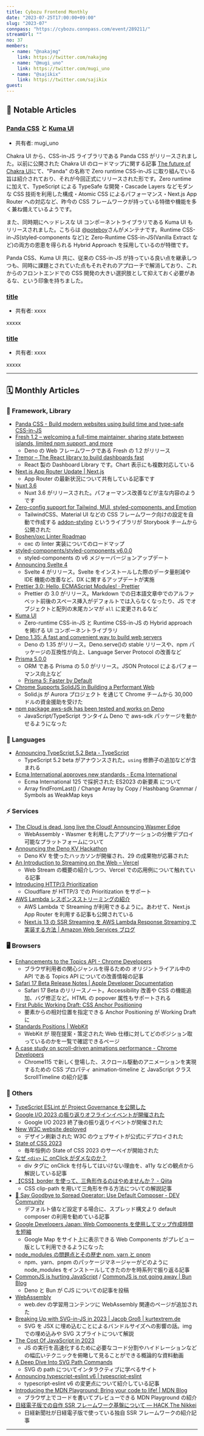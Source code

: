 ```yaml
---
title: Cybozu Frontend Monthly
date: "2023-07-25T17:00:00+09:00"
slug: "2023-07"
connpass: "https://cybozu.connpass.com/event/289211/"
streamUrl: ""
no: 37
members:
  - name: "@nakajmg"
    link: https://twitter.com/nakajmg
  - name: "@mugi_uno"
    link: https://twitter.com/mugi_uno
  - name: "@sajikix"
    link: https://twitter.com/sajikix
guest:
---
```


## 👀 Notable Articles

### [Panda CSS](https://panda-css.com/) と [Kuma UI](https://www.kuma-ui.com/)

- 共有者: mugi_uno

Chakra UI から、CSS-in-JS ライブラリである Panda CSS がリリースされました。以前に公開された Chakra UI のロードマップに関する記事 [The future of Chakra UI](https://www.adebayosegun.com/blog/the-future-of-chakra-ui#zero-runtime-css-in-js-panda)にて、"Panda" の名称で Zero runtime CSS-in-JS に取り組んでいる旨は紹介されており、それが今回正式にリリースされた形です。Zero runtime に加えて、TypeScript による TypeSafe な開発・Cascade Layers などモダンな CSS 技術を利用した構成・Atomic CSS によるパフォーマンス・Next.js App Router への対応など、昨今の CSS フレームワークが持っている特徴や機能を多く兼ね備えているようです。

また、同時期にヘッドレスな UI コンポーネントライブラリである Kuma UI もリリースされました。こちらは [@poteboy](https://github.com/poteboy)さんがメンテナです。Runtime CSS-in-JS(styled-components など)と Zero-Runtime CSS-in-JS(Vanilla Extract など)の両方の恩恵を得られる Hybrid Approach を採用しているのが特徴です。

Panda CSS、Kuma UI 共に、従来の CSS-in-JS が持っている良い点を継承しつつも、同時に課題とされていた点もそれぞれのアプローチで解消しており、これからのフロントエンドでの CSS 開発の大きい選択肢として抑えておく必要があるな、という印象を持ちました。

### [title](https://example.com)

- 共有者: xxxx

xxxxx

### [title](https://example.com)

- 共有者: xxxx

xxxxx

---

## 🗓 Monthly Articles

### 📖 Framework, Library

- [Panda CSS - Build modern websites using build time and type-safe CSS-in-JS](https://panda-css.com/)
- [Fresh 1.2 – welcoming a full-time maintainer, sharing state between islands, limited npm support, and more](https://deno.com/blog/fresh-1.2)
  - Deno の Web フレームワークである Fresh の 1.2 がリリース
- [Tremor – The React library to build dashboards fast](https://www.tremor.so/)
  - React 製の Dashboard Library です。Chart 表示にも複数対応している
- [Next.js App Router Update | Next.js](https://nextjs.org/blog/june-2023-update)
  - App Router の最新状況について共有している記事です
- [Nuxt 3.6](https://nuxt.com/blog/v3-6)
  - Nuxt 3.6 がリリースされた。パフォーマンス改善などが主な内容のようです
- [Zero-config support for Tailwind, MUI, styled-components, and Emotion](https://storybook.js.org/blog/zero-config-support-for-tailwind-mui-styled-components-and-emotion/)
  - TailwindCSS、Material UI などの CSS フレームワーク向けの設定を自動で作成する [addon-styling](https://storybook.js.org/addons/@storybook/addon-styling) というライブラリが Storybook チームから公開された
- [Boshen/oxc Linter Roadmap](https://github.com/Boshen/oxc/issues/481)
  - oxc の linter 実装についてのロードマップ
- [styled-components/styled-components v6.0.0](https://github.com/styled-components/styled-components/releases/tag/v6.0.0)
  - styled-components の v6 メジャーバージョンアップデート
- [Announcing Svelte 4](https://svelte.dev/blog/svelte-4)
  - Svelte 4 がリリース。Svelte をインストールした際のデータ量削減や IDE 機能の改善など、DX に関するアップデートが実施
- [Prettier 3.0: Hello, ECMAScript Modules! · Prettier](https://prettier.io/blog/2023/07/05/3.0.0.html)
  - Prettier の 3.0 がリリース。Markdown での日本語文章中でのアルファベット前後のスペース挿入がデフォルトでは入らなくなったり、JS でオブジェクトと配列の末尾カンマが `all` に変更されるなど
- [Kuma UI](https://www.kuma-ui.com/)
  - Zero-runtime CSS-in-JS と Runtime CSS-in-JS の Hybrid approach を掲げる UI コンポーネントライブラリ
- [Deno 1.35: A fast and convenient way to build web servers](https://deno.com/blog/v1.35)
  - Deno の 1.35 がリリース。Deno.serve()の stable リリースや、npm パッケージの互換性が向上、Language Server Protocol の改善など
- [Prisma 5.0.0](https://github.com/prisma/prisma/releases/tag/5.0.0)
  - ORM である Prisma の 5.0 がリリース。JSON Protocol によるパフォーマンス向上など
  - [Prisma 5: Faster by Default](https://www.prisma.io/blog/prisma-5-f66prwkjx72s)
- [Chrome Supports SolidJS in Building a Performant Web](https://www.solidjs.com/blog/chrome-supports-solidjs)
  - Solid.js が Aurora プロジェクト を通じて Chrome チームから 30,000 ドルの資金援助を受けた
- [npm package aws-sdk has been tested and works on Deno](https://twitter.com/deno_land/status/1681010475168043009)
  - JavaScript/TypeScript ランタイム Deno で aws-sdk パッケージを動かせるようになった

### 💬 Languages

- [Announcing TypeScript 5.2 Beta - TypeScript](https://devblogs.microsoft.com/typescript/announcing-typescript-5-2-beta/)
  - TypeScript 5.2 beta がアナウンスされた。`using` 修飾子の追加などが含まれる
- [Ecma International approves new standards - Ecma International](https://www.ecma-international.org/news/ecma-international-approves-new-standards-at-the-125th-general-assembly-27-june-2023/)
  - Ecma International 125 で採択された ES2023 の新要素 について
  - Array findFromLast() / Change Array by Copy / Hashbang Grammar / Symbols as WeakMap keys

### ⚡️ Services

- [The Cloud is dead, long live the Cloud! Announcing Wasmer Edge](https://wasmer.io/posts/announcing-wasmer-edge)
  - WebAssembly・Wasmer を利用したアプリケーションの分散デプロイ可能なプラットフォームについて
- [Announcing the Deno KV Hackathon](https://deno.com/blog/deno-kv-hackathon)
  - Deno KV を使ったハッカソンが開催され、29 の成果物が応募された
- [An Introduction to Streaming on the Web – Vercel](https://vercel.com/blog/an-introduction-to-streaming-on-the-web)
  - Web Stream の概要の紹介しつつ、Vercel での応用例について触れている記事
- [Introducing HTTP/3 Prioritization](https://blog.cloudflare.com/better-http-3-prioritization-for-a-faster-web/)
  - Cloudflare が HTTP/3 での Prioritization をサポート
- [AWS Lambda レスポンスストリーミングの紹介](https://aws.amazon.com/jp/blogs/news/introducing-aws-lambda-response-streaming/)
  - AWS Lambda で Streaming が利用できるように。あわせて、Next.js App Router を利用する記事も公開されている
  - [Next.js 13 の SSR Streaming を AWS Lambda Response Streaming で実装する方法 | Amazon Web Services ブログ](https://aws.amazon.com/jp/blogs/news/implementing-ssr-streaming-on-nextjs-with-aws-lambda-response-streaming/)

### 🖥 Browsers

- [Enhancements to the Topics API - Chrome Developers](https://developer.chrome.com/blog/topics-enhancements/)
  - ブラウザ利用者の関心ジャンルを得るための オリジントライアル中の API である Topics API についての改善情報の記事
- [Safari 17 Beta Release Notes | Apple Developer Documentation](https://developer.apple.com/documentation/safari-release-notes/safari-17-release-notes)
  - Safari 17 Beta のリリースノート。Accessibility 改善や CSS の機能追加、バグ修正など。HTML の popover 属性もサポートされる
- [First Public Working Draft: CSS Anchor Positioning](https://www.w3.org/news/2023/first-public-working-draft-css-anchor-positioning/)
  - 要素からの相対位置を指定できる Anchor Positioning が Working Draft に
- [Standards Positions | WebKit](https://webkit.org/standards-positions/)
  - WebKit が 現在提案・策定された Web 仕様に対してどのポジション取っているのかを一覧で確認できるページ
- [A case study on scroll-driven animations performance - Chrome Developers](https://developer.chrome.com/blog/scroll-animation-performance-case-study/)
  - Chrome115 で新しく登場した、スクロール駆動のアニメーションを実現するための CSS プロパティ animation-timeline と JavaScript クラス ScrollTimeline の紹介記事

### 🦆 Others

- [TypeScript ESLint が Project Governance を公開した](https://github.com/typescript-eslint/typescript-eslint/discussions/7103)
- [Google I/O 2023 の振り返りオフラインイベントが開催された](https://developersonair.withgoogle.com/events/ioextendedjapan2023)
  - Google I/O 2023 終了後の振り返りイベントが開催された
- [New W3C website deployed](https://www.w3.org/blog/2023/new-w3c-website-deployed/)
  - デザイン刷新された W3C のウェブサイトが公式にデプロイされた
- [State of CSS 2023](https://survey.devographics.com/en-US/survey/state-of-css/2023)
  - 毎年恒例の State of CSS 2023 のサーベイが開始された
- [なぜ `<div>` に onClick がダメなのか？](https://zenn.dev/tm35/articles/64eac4c0570c4d)
  - div タグに onClick を付与してはいけない理由を、a11y などの観点から解説している記事
- [【CSS】border を使って、三角形作るのはやめませんか？ - Qiita](https://qiita.com/degudegu2510/items/09f34d4b218c9df6bb57)
  - CSS clip-path を用いて三角形を作る方法についての解説記事
- [👋 Say Goodbye to Spread Operator: Use Default Composer - DEV Community](https://dev.to/aralroca/say-goodbye-to-spread-operator-use-default-composer-3c2j)
  - デフォルト値など設定する場合に、スプレッド構文より default composer の利用を勧めている記事
- [Google Developers Japan: Web Components を使用してマップ作成時間を短縮](https://developers-jp.googleblog.com/2023/06/build-maps-faster-web-components.html)
  - Google Map をサイト上に表示できる Web Components がプレビュー版として利用できるようになった
- [node_modules の問題点とその歴史 npm, yarn と pnpm](https://zenn.dev/saggggo/articles/dbd739508ac212)
  - npm、yarn、pnpm のパッケージマネージャーがどのように node_modules をインストールしてきたのかを時系列で振り返る記事
- [CommonJS is hurting JavaScript](https://deno.com/blog/commonjs-is-hurting-javascript) / [CommonJS is not going away | Bun Blog](https://bun.sh/blog/commonjs-is-not-going-away)
  - Deno と Bun が CJS についての記事を投稿
- [WebAssembly](https://web.dev/webassembly/)
  - web.dev の学習用コンテンツに WebAssembly 関連のページが追加された
- [Breaking Up with SVG-in-JS in 2023 | Jacob Groß | kurtextrem.de](https://kurtextrem.de/posts/svg-in-js)
  - SVG を JSX に埋め込むことによるバンドルサイズへの影響の話。img での埋め込みや SVG スプライトについて解説
- [The Cost Of JavaScript in 2023](https://youtu.be/ZKH3DLT4BKw)
  - JS の実行を高速化するために必要なコード分割やハイドレーションなどの幅広いテクニックを俯瞰して見ることができる概論的な資料動画
- [A Deep Dive Into SVG Path Commands](https://www.nan.fyi/svg-paths)
  - SVG の path についてインタラクティブに学べるサイト
- [Announcing typescript-eslint v6 | typescript-eslint](https://typescript-eslint.io/blog/announcing-typescript-eslint-v6/)
  - typescript-eslint v6 の変更点について紹介している記事
- [Introducing the MDN Playground: Bring your code to life! | MDN Blog](https://developer.mozilla.org/en-US/blog/introducing-the-mdn-playground/)
  - ブラウザ上でコードを書いてプレビューできる MDN Playground の紹介
- [日経電子版での自作 SSR フレームワーク基盤について — HACK The Nikkei](https://hack.nikkei.com/blog/denshiban-ssr/)
  - 日経新聞社が日経電子版で使っている独自 SSR フレームワークの紹介記事

---
